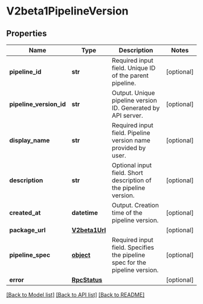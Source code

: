 # V2beta1PipelineVersion

## Properties
Name | Type | Description | Notes
------------ | ------------- | ------------- | -------------
**pipeline_id** | **str** | Required input field. Unique ID of the parent pipeline. | [optional] 
**pipeline_version_id** | **str** | Output. Unique pipeline version ID. Generated by API server. | [optional] 
**display_name** | **str** | Required input field. Pipeline version name provided by user. | [optional] 
**description** | **str** | Optional input field. Short description of the pipeline version. | [optional] 
**created_at** | **datetime** | Output. Creation time of the pipeline version. | [optional] 
**package_url** | [**V2beta1Url**](V2beta1Url.md) |  | [optional] 
**pipeline_spec** | [**object**](.md) | Required input field. Specifies the pipeline spec for the pipeline version. | [optional] 
**error** | [**RpcStatus**](RpcStatus.md) |  | [optional] 

[[Back to Model list]](../README.md#documentation-for-models) [[Back to API list]](../README.md#documentation-for-api-endpoints) [[Back to README]](../README.md)


